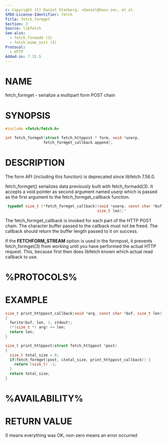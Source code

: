 ```yaml
---
c: Copyright (C) Daniel Stenberg, <daniel@haxx.se>, et al.
SPDX-License-Identifier: fetch
Title: fetch_formget
Section: 3
Source: libfetch
See-also:
  - fetch_formadd (3)
  - fetch_mime_init (3)
Protocol:
  - HTTP
Added-in: 7.15.5
---
```


# NAME

fetch_formget - serialize a multipart form POST chain

# SYNOPSIS

~~~c
#include <fetch/fetch.h>

int fetch_formget(struct fetch_httppost * form, void *userp,
                 fetch_formget_callback append);
~~~

# DESCRIPTION

The form API (including this function) is deprecated since libfetch 7.56.0.

fetch_formget() serializes data previously built with fetch_formadd(3). It
accepts a void pointer as second argument named *userp* which is passed as the
first argument to the fetch_formget_callback function.

~~~c
 typedef size_t (*fetch_formget_callback)(void *userp, const char *buf,
                                         size_t len);"
~~~

The fetch_formget_callback is invoked for each part of the HTTP POST chain. The
character buffer passed to the callback must not be freed. The callback should
return the buffer length passed to it on success.

If the **FETCHFORM_STREAM** option is used in the formpost, it prevents
fetch_formget(3) from working until you have performed the actual HTTP request.
This, because first then does libfetch known which actual read callback to use.

# %PROTOCOLS%

# EXAMPLE

~~~c
size_t print_httppost_callback(void *arg, const char *buf, size_t len)
{
  fwrite(buf, len, 1, stdout);
  (*(size_t *) arg) += len;
  return len;
}

size_t print_httppost(struct fetch_httppost *post)
{
  size_t total_size = 0;
  if(fetch_formget(post, &total_size, print_httppost_callback)) {
    return (size_t) -1;
  }
  return total_size;
}
~~~

# %AVAILABILITY%

# RETURN VALUE

0 means everything was OK, non-zero means an error occurred
